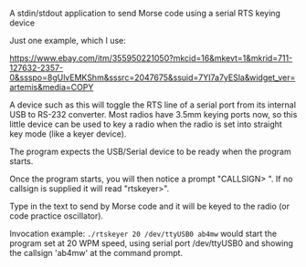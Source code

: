 A stdin/stdout application to send Morse code using a serial RTS keying device

Just one example, which I use:

https://www.ebay.com/itm/355950221050?mkcid=16&mkevt=1&mkrid=711-127632-2357-0&ssspo=8gUlvEMKShm&sssrc=2047675&ssuid=7YI7a7yESla&widget_ver=artemis&media=COPY

A device such as this will toggle the RTS line of a serial port from its
internal USB to RS-232 converter.  Most radios have 3.5mm keying ports now, so
this little device can be used to key a radio when the radio is set into
straight key mode (like a keyer device).

The program expects the USB/Serial device to be ready when the program starts.

Once the program starts, you will then notice a prompt "CALLSIGN> ".  If no
callsign is supplied it will read "rtskeyer>".

Type in the text to send by Morse code and it will be keyed to the radio (or code practice oscillator).

Invocation example: ```./rtskeyer 20 /dev/ttyUSB0 ab4mw```  would start the program 
set at 20 WPM speed, using serial port /dev/ttyUSB0 and showing the callsign
'ab4mw' at the command prompt.
